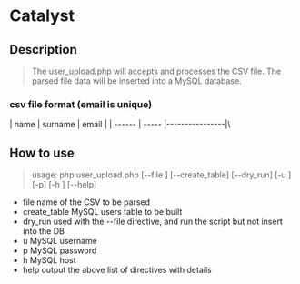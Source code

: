 # Catalyst

## Description
> The user_upload.php will accepts and processes the CSV file.
> The parsed file data will be inserted into a MySQL database.

### csv file format (email is unique)

| name   | surname  | email          |
| ------ | -----    |----------------|\

## How to use
> usage: php user_upload.php [--file <filename>] [--create_table]
    [--dry_run] [-u <username>] [-p] [-h <hostname>] [--help]

- file             name of the CSV to be parsed
- create_table     MySQL users table to be built
- dry_run          used with the --file directive, and run the script but not insert into the DB
- u                MySQL username
- p                MySQL password
- h                MySQL host
- help             output the above list of directives with details